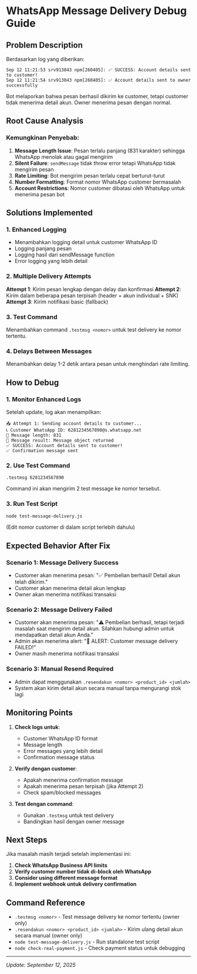 # WhatsApp Message Delivery Debug Guide

## Problem Description
Berdasarkan log yang diberikan:
```
Sep 12 11:21:53 srv913043 npm[260405]: ✅ SUCCESS: Account details sent to customer!
Sep 12 11:21:54 srv913043 npm[260405]: ✅ Account details sent to owner successfully
```

Bot melaporkan bahwa pesan berhasil dikirim ke customer, tetapi customer tidak menerima detail akun. Owner menerima pesan dengan normal.

## Root Cause Analysis

### Kemungkinan Penyebab:
1. **Message Length Issue**: Pesan terlalu panjang (831 karakter) sehingga WhatsApp menolak atau gagal mengirim
2. **Silent Failure**: `sendMessage` tidak throw error tetapi WhatsApp tidak mengirim pesan
3. **Rate Limiting**: Bot mengirim pesan terlalu cepat berturut-turut
4. **Number Formatting**: Format nomor WhatsApp customer bermasalah
5. **Account Restrictions**: Nomor customer dibatasi oleh WhatsApp untuk menerima pesan bot

## Solutions Implemented

### 1. Enhanced Logging
- Menambahkan logging detail untuk customer WhatsApp ID
- Logging panjang pesan
- Logging hasil dari sendMessage function
- Error logging yang lebih detail

### 2. Multiple Delivery Attempts
**Attempt 1**: Kirim pesan lengkap dengan delay dan konfirmasi
**Attempt 2**: Kirim dalam beberapa pesan terpisah (header + akun individual + SNK)
**Attempt 3**: Kirim notifikasi basic (fallback)

### 3. Test Command
Menambahkan command `.testmsg <nomor>` untuk test delivery ke nomor tertentu.

### 4. Delays Between Messages
Menambahkan delay 1-2 detik antara pesan untuk menghindari rate limiting.

## How to Debug

### 1. Monitor Enhanced Logs
Setelah update, log akan menampilkan:
```
📤 Attempt 1: Sending account details to customer...
📞 Customer WhatsApp ID: 6281234567890@s.whatsapp.net
📏 Message length: 831
📨 Message result: Message object returned
✅ SUCCESS: Account details sent to customer!
✅ Confirmation message sent
```

### 2. Use Test Command
```
.testmsg 6281234567890
```
Command ini akan mengirim 2 test message ke nomor tersebut.

### 3. Run Test Script
```bash
node test-message-delivery.js
```
(Edit nomor customer di dalam script terlebih dahulu)

## Expected Behavior After Fix

### Scenario 1: Message Delivery Success
- Customer akan menerima pesan: "✅ Pembelian berhasil! Detail akun telah dikirim."
- Customer akan menerima detail akun lengkap
- Owner akan menerima notifikasi transaksi

### Scenario 2: Message Delivery Failed
- Customer akan menerima pesan: "⚠️ Pembelian berhasil, tetapi terjadi masalah saat mengirim detail akun. Silahkan hubungi admin untuk mendapatkan detail akun Anda."
- Admin akan menerima alert: "🚨 ALERT: Customer message delivery FAILED!"
- Owner masih menerima notifikasi transaksi

### Scenario 3: Manual Resend Required
- Admin dapat menggunakan `.resendakun <nomor> <product_id> <jumlah>`
- System akan kirim detail akun secara manual tanpa mengurangi stok lagi

## Monitoring Points

1. **Check logs untuk**:
   - Customer WhatsApp ID format
   - Message length
   - Error messages yang lebih detail
   - Confirmation message status

2. **Verify dengan customer**:
   - Apakah menerima confirmation message
   - Apakah menerima pesan terpisah (jika Attempt 2)
   - Check spam/blocked messages

3. **Test dengan command**:
   - Gunakan `.testmsg` untuk test delivery
   - Bandingkan hasil dengan owner message

## Next Steps

Jika masalah masih terjadi setelah implementasi ini:

1. **Check WhatsApp Business API limits**
2. **Verify customer number tidak di-block oleh WhatsApp**
3. **Consider using different message format**
4. **Implement webhook untuk delivery confirmation**

## Command Reference

- `.testmsg <nomor>` - Test message delivery ke nomor tertentu (owner only)
- `.resendakun <nomor> <product_id> <jumlah>` - Kirim ulang detail akun secara manual (owner only)
- `node test-message-delivery.js` - Run standalone test script
- `node check-real-payment.js` - Check payment status untuk debugging

---
*Update: September 12, 2025* 